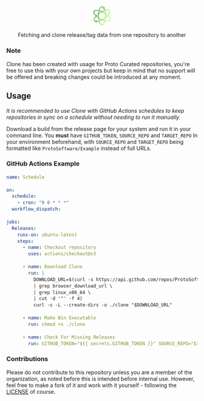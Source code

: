 <div align="center">

<img src="./.assets/icon.png" alt="Proto Logo" width="10%">
  
Fetching and clone release/tag data from one repository to another

</div>

### Note
Clone has been created with usage for Proto Curated repositories, you're free to use this with your own projects but keep in mind that no support will be offered and breaking changes could be introduced at any moment. 

## Usage
*It is recommended to use Clone with GitHub Actions schedules to keep repositories in sync on a schedule without needing to run it manually.*

Download a build from the release page for your system and run it in your command line. You **must** have `GITHUB_TOKEN`, `SOURCE_REPO` and `TARGET_REPO` In your environment beforehand, with `SOURCE_REPO` and `TARGET_REPO` being formatted like `ProtoSoftware/Example` instead of full URLs.

### GitHub Actions Example
```yml
name: Schedule

on:
  schedule:
    - cron: "0 0 * * *"
  workflow_dispatch:
  
jobs:
  Releases:
    runs-on: ubuntu-latest
    steps:
      - name: Checkout repository
        uses: actions/checkout@v3
        
      - name: Download Clone
        run: |
          DOWNLOAD_URL=$(curl -s https://api.github.com/repos/ProtoSoftware/clone/releases/latest \
          | grep browser_download_url \
          | grep linux_x86_64 \
          | cut -d '"' -f 4)
          curl -s -L --create-dirs -o ./clone "$DOWNLOAD_URL"
  
      - name: Make Bin Executable
        run: chmod +x ./clone

      - name: Check For Missing Releases
        run: GITHUB_TOKEN="${{ secrets.GITHUB_TOKEN }}" SOURCE_REPO="Example/Example" TARGET_REPO="Example/Example" ./clone
```

### Contributions
Please do not contribute to this repository unless you are a member of the organization, as noted before this is intended before internal use. However, feel free to make a fork of it and work with it yourself - following the [LICENSE](./LICENSE) of course.
